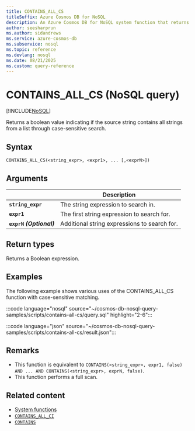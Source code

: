 ```yaml
---
title: CONTAINS_ALL_CS
titleSuffix: Azure Cosmos DB for NoSQL
description: An Azure Cosmos DB for NoSQL system function that returns a boolean value indicating if the source string contains all strings from a list through case-sensitive search.
author: seesharprun
ms.author: sidandrews
ms.service: azure-cosmos-db
ms.subservice: nosql
ms.topic: reference
ms.devlang: nosql
ms.date: 08/21/2025
ms.custom: query-reference
---
```


# CONTAINS_ALL_CS (NoSQL query)

[!INCLUDE[NoSQL](../../includes/appliesto-nosql.md)]

Returns a boolean value indicating if the source string contains all strings from a list through case-sensitive search.

## Syntax

```nosql
CONTAINS_ALL_CS(<string_expr>, <expr1>, ... [,<exprN>])  
```  

## Arguments

| | Description |
| --- | --- |
| **`string_expr`** | The string expression to search in. |
| **`expr1`** | The first string expression to search for. |
| **`exprN` *(Optional)*** | Additional string expressions to search for. |

## Return types

Returns a Boolean expression.

## Examples

The following example shows various uses of the CONTAINS_ALL_CS function with case-sensitive matching.

:::code language="nosql" source="~/cosmos-db-nosql-query-samples/scripts/contains-all-cs/query.sql" highlight="2-6":::

:::code language="json" source="~/cosmos-db-nosql-query-samples/scripts/contains-all-cs/result.json":::

## Remarks

- This function is equivalent to `CONTAINS(<string_expr>, expr1, false) AND ... AND CONTAINS(<string_expr>, exprN, false)`.
- This function performs a full scan.

## Related content

- [System functions](system-functions.yml)
- [`CONTAINS_ALL_CI`](contains-all-ci.md)
- [`CONTAINS`](contains.md)
